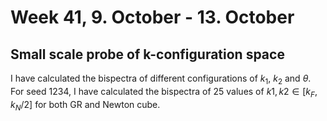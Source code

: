 # Week 41, 9. October - 13. October

## Small scale probe of k-configuration space

I have calculated the bispectra of different configurations of $k_1$, $k_2$ and $\theta$. For seed 1234, I have calculated the bispectra of 25 values of $k1,k2\in[k_F,k_N/2]$ for both GR and Newton cube. 